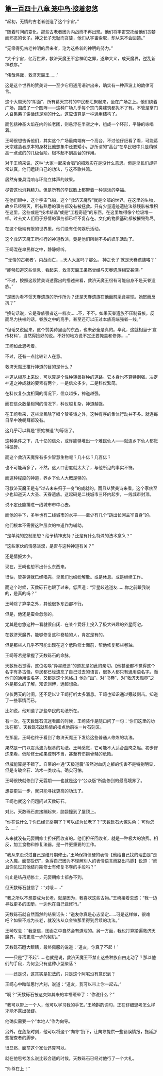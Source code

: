 ## [第一百四十八章 笼中鸟·接着忽悠](https://www.xxbiquge.com/11_11207/9243149.html)


  “起初，无情的古老者创造了这个宇宙。”

  “随着时间的变化，那些古老者因为内战而不再出现。他们将宇宙交托给他们贪婪而邪恶的长子。神之长子无耻而贪婪，他们从宇宙索取，却从来不会回馈。”

  “无缘得见古老神明的后来者，沦为这些新的神明的努力。”

  “大千宇宙，亿万世界，救济天魔王不忿神明之罪，遂举大义，成天魔界，逆乱新神秩序。”

  “伟哉伟哉，救济天魔王……”

  这是这个世界的赞美诗——至少它用通用语讲出来，确实有一种声波上的韵律可言。

  这个大周天的“阴面”，所有葛天宗村的皁民都汇聚起来，坐在广场之上。他们绕着广场，围成了一个圆阵——这种广场几乎每个宗门类建筑都免不了有。不管是掌门人召集弟子讲话还是别的什么。这应该算是一种通用结构了。

  而包括神圣火焰在内的长老团，则悬浮在半空之中，组成一个环形，平静的咏唱着。

  王崎很想告诉他们，其实这个广场最南端有一个高台。不过他仔细看了看，可能葛天宗建造者原本的身材比他想象中还要矮小。那所谓的“高台”在皁民眼中只是稍微高一点点的的几级台阶。根本起不到高台的作用。

  对于王崎来说，这种“大家一起来合唱”的把戏实在是没什么意思。但是皁民们却异常认真。他们运转自己的功法，与这圣歌共鸣。

  居然有兼具混响与环绕立体声的效果。

  尽管这也消耗精力。但是所有的皁民脸上都带着一种淡淡的幸福。

  在他们眼中，这个宇宙飞船，这个“救济天魔界”就是全部的世界。在这里的生物，故乡已经毁灭，所有熟悉的事务都没有被拯救。只有少量遗迹遗迹法器残骸被堆积在这里。这些或是“技术结晶”或是“工程奇迹”的东西，在这里堆得像个垃圾堆一样。过去文人们用于抒情的事务都已经不复存在。文化的物质基础都被摧毁殆尽。

  在这个极端有限的世界里，他们没有任何娱乐活动。

  这个救济天魔王所推行的神道教派，竟是他们所剩不多的娱乐活动了。

  王崎混在皁民群之中，静静倾听。

  “‘无情的古老者’，内战而亡……天人大圣吗？那么。‘神之长子’就是天眷遗族咯？”

  “能够知道这些信息，看起来，救济天魔王果然曾经与天眷遗族相交甚深。”

  “不过，按照这段赞美诗透露出的描述来看，救济天魔王很有可能自身不是天眷遗族。”

  “是因为看不惯天眷遗族的所作所为？还是天眷遗族在他面前采食星球。她怒而反抗？”

  “换句话说，它是眷族强者这一档次……不，不不。如果天眷遗族不压制眷族，反而尽力扶植的话，眷族之中的高手，甚至还可以压过本族高端强者一线。”

  “但话又说回来，这个赞美诗里面的东西，也未必全是真的。毕竟，这就相当于‘宣传材料’，当然得捡好的说。不好的地方说不定还要掩盖和修饰……”

  王崎如此思考着。

  不过，还有一点比较让人在意。

  救济天魔王推行神道的目的是什么？

  神道从根基上来说，可以算是个性种转兽群种的道路。它本身也不算特别强。决定神道之神成就的要素有两个，一是信众多少，二是科仪繁简。

  在科仪复杂度相同的情况下，信众越多，神道越强。

  而在信众数量相同的情况下，科仪越复杂，神道越强。

  在王崎看来，这些皁民除了唱个赞美诗之外，这种有序的集体行动并不多。就连每日早中晚朝拜都没有。

  这几乎可以算是“原始神道”的等级了。

  这种条件之下，几十亿的信众，或许能够堆出一个难民仙人——就连乡下仙人都觉得磕碜。

  而这个救济天魔界有多少智慧生物呢？几十亿？几百亿？

  也不可能再多了。不然，这人口密度就太大了，与他所见的事实不符。

  而这种程度的神道，养乡下仙人大概是够的。

  可救济天魔王是有“过去未来归于一身”的成就的。而且从赞美诗来看，这个家伙至少也知道天人大圣、天眷遗族。这起码是二线城市三环内起步，一线城市封顶。

  说不定还能排进一线城市市中心去。

  而他的手下，多半也有二线城市的水平——至少有几个“跳出长河主宰自身”的。

  他们根本不需要这种层次的神道作为辅助。

  “是单纯的控制思想？给予精神支持？还是有什么特殊的法术意义？”

  “这些家伙的情感淡漠，是否与这种神道有关？”

  还是情报太少。

  现在，王崎也想不出什么东西来。

  很快，赞美诗就已经唱完。皁民们也纷纷解散。或是休息。或是继续工作。

  而这个时候，天数砾石也跟了过来，低声道：“异星歧途道友……你之前跟我说的，是真的吗？”

  王崎除了算学之外，其他很多东西都不行。

  但是，他还是蛮会忽悠的。

  尤其是忽悠这种一看就很自闭、在某个爱好上投入了极大兴趣的外星阿宅。

  在救济天魔界，能够修复这种卷轴的人，肯定是有的。

  但是那些人几乎不可能出现在这个低阶修士面前，帮他修复那些卷轴。

  王崎等若是掌握了天数砾石的命脉。

  天数砾石觉得，这位名唤“异星歧途”的道友是如此的亲切。【他甚至都不觉得这个名字有多古怪，皁民都已经遗忘了自己过去的语言，很多人都只有通用语名字。而他们的通用语名字，又都是这个风格。】他对“画”、对“书卷”、对“救济天魔界”之外是那么的了解，知识渊博，远超想象。

  仅仅两天的时间，还不足以让王崎打听太多消息。王崎也知识通过旁敲侧击。知道了一些事情而已。

  比如说，他知道了那些皁民的功法所在。

  有一次，在天数砾石沉迷看画的时候，王崎装作是随口问了一句：‘你们这里的功法在那’。天数砾石就热情的指点他前往一片石刻区。

  在那里，王崎也终于看到了救济天魔王下发给这些普通人修炼的功法。

  果然是一门以震荡波为根基的功法。王崎感觉，它可能不大适合血肉之躯。初步修炼来看，低阶修士如果控制不当，甚至有伤损骨骼的危险。

  但威能算是不错了。自带的神通“天极道震”虽然对血肉之躯的伤害不是特别明显，但是专破金石、法术一类攻击。确实可怕。

  王崎很快就修到了元婴期——也就是这个“公众版”所能修到的最高境界了。

  想要更进一步，就只能寻找更高的功法了。

  王崎也就这个问题问过天数砾石。

  对此，天数砾石直接蹦起来，脑袋撞到了屋顶上。

  “你在说什么？你已经元婴期了？可以成为长老了？”天数砾石大惊失色：‘可你怎么……’

  从来就没有元婴期修士担任回收者的。他们担任回收者，就是一种极大的浪费。相反，加工食物和修复法器，是一件更重要的工作。

  “我从来没说过自己是结丹期修士。”王崎保持僵硬的表情【他给自己找的理由是“走火入魔，面部受伤”，免得自己因为不理解别人的表情语言而路出马脚】说道：“而且你见过其他结丹期修士有修复书卷的手段吗？”

  何止是结丹期修士，元婴期修士都办不到。

  但天数砾石就信了：“对哦……”

  “我之所以不想要成为长老，就是因为，我喜欢这些古物。”王崎接着忽悠：“我一边寻找更多的图册，一边也在自己做修行。”

  天数砾石就自然而然的结果话头：“道友你真是心志坚定……可是这样做，很难吧？如果不成为长老，就没法从众金铁那里得到后续的功法。”

  王崎叹息：“我坚信，图画之中自然会有道理的。另一方面，我也打算踏遍救济天魔界，寻找更进一步的契机。”

  天数砾石瞪大眼睛，最终佩服的说道：‘道友，你真了不起！’

  ——只是“了不起”……也就是说，救济天魔王不禁止这些种族自由走动了？那以他们的手段，为何会只有这种小型聚落？

  ——还是说，这其实是犯法的，只是这个阿宅没有意识到？

  王崎心中暗暗思忖片刻，说道：“道友，我可以带上你一起去。”

  “啊？”天数砾石被这突如其来的幸福砸晕了：“你说什么？”

  “我可以带上一个人，他可以学习我的手艺。”王崎斟酌词句，正在仔细思考怎么样才能不露出破绽。

  他确实需要一个“本地人”作为向导。

  另外，在危急时刻，他可以将这个“向导”扔下，让向导提供一些错误情报，拖延那些搜查者的脚步。

  很显然，面前这个家伙还算可以。

  就在他思考怎么说比较合适的时候，天数砾石已经对他行了一个大礼。

  “师尊在上！”
